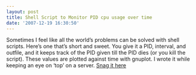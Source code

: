 ```yaml
---
layout: post
title: Shell Script to Monitor PID cpu usage over time
date: '2007-12-19 16:30:50'
---
```



Sometimes I feel like all the world’s problems can be solved with shell scripts. Here’s one that’s short and sweet. You give it a PID, interval, and outfile, and it keeps track of the PID given till the PID dies (or you kill the script). These values are plotted against time with gnuplot. I wrote it while keeping an eye on ‘top’ on a server. [Snag it here](http://www.hunterdavis.com/pidgraph.sh)


